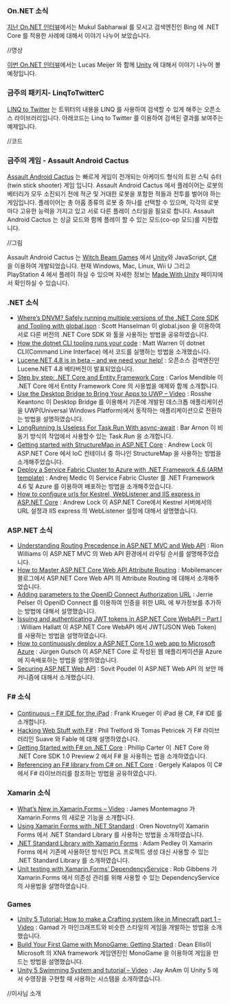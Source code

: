 ### On.NET 소식
[지난 On.NET 인터뷰](https://youtu.be/voT4VhDboC4)에서는  Mukul Sabharwal 를 모시고 검색엔진인 Bing 에 .NET Core 를 적용한 사례에 대해서 이야기 나누어 보았습니다.

//영상 

[이번 On.NET 인터뷰](https://www.youtube.com/channel/UCvtT19MZW8dq5Wwfu6B0oxw/)에서는 Lucas Meijer 와 함께 [Unity](http://unity3d.com/) 에 대해서 이야기 나누어 볼 예정입니다. 

### 금주의 패키지- LinqToTwitterC
[LINQ to Twitter](http://unity3d.com/) 는 트위터의 내용을 LINQ 를 사용하여 검색할 수 있게 해주는 오픈소스 라이브러리입니다. 
아래코드는 Linq to Twitter 를 이용하여 검색된 결과를 보여주는 예제입니다.

//코드


### 금주의 게임 - Assault Android Cactus
[Assault Android Cactus](https://madewith.unity.com/games/assault-android-cactus) 는 빠르게 게임이 전개되는 아케이드 형식의 트윈 스틱 슈터(twin stick shooter) 게임 입니다. Assault Android Cactus 에서 플레이어는 로봇의 베터리가 모두 소진되기 전에 적군 및 거대한 로봇을 포함한 적들과 전투를 벌어야 하는 게임입니다. 플레이어는 총 아홉 종류의 로봇 중 하나를 선택할 수 있으며, 각각의 로봇마다 고유한 능력을 가지고 있고 서로 다른 플레이 스타일을 필요로 합니다. Assault Android Cactus 는 싱글 모드와 함께 플레이 할 수 있는 모드(co-op 모드)를 지원합니다.

//그림

Assault Android Cactus 는 [Witch Beam Games](https://madewith.unity.com/profiles/witch-beam-games) 에서 [Unity](http://unity3d.com/)와 JavaScript, [C#](https://channel9.msdn.com/Series/C-Sharp-Fundamentals-Development-for-Absolute-Beginners) 을 이용하여 개발되었습니다. 현재 Windows, Mac, Linux, Wii U 그리고 PlayStation 4 에서 플레이 하실 수 있으며 자세한 정보는 [Made With Unity](https://madewith.unity.com/games/assault-android-cactus) 페이지에서 확인하실 수 있습니다. 


### .NET 소식
* [Where’s DNVM? Safely running multiple versions of the .NET Core SDK and Tooling with global.json](http://www.hanselman.com/blog/WheresDNVMSafelyRunningMultipleVersionsOfTheNETCoreSDKAndToolingWithGlobaljson.aspx) : Scott Hanselman 이 global.json 을 이용하여 서로 다른 버전의 .NET Core SDK 와 툴을 사용하는 방법을 공유하였습니다.
* [How the dotnet CLI tooling runs your code](http://mattwarren.org/2016/07/04/How-the-dotnet-CLI-tooling-runs-your-code/) : Matt Warren 이 dotnet CLI(Command Line Interface) 에서 코드를 실행하는 방법을 소개했습니다.  
* [Lucene.NET 4.8 is in beta – and we need your help!](http://code972.com/blog/2016/07/98-lucene-net-4-8-is-in-beta-and-we-need-your-help) : 오픈소스 검색엔진인 Lucene.NET 4.8 베타버전이 발표되었습니다.
* [Step by step: .NET Core and Entity Framework Core](https://carlos.mendible.com/2016/07/11/step-by-step-dotnet-core-and-entity-framework-core/) : Carlos Mendible 이 .NET Core 에서 Entity Framework Core 의 사용법을 예제와 함께 소개합니다.
* [Use the Desktop Bridge to Bring Your Apps to UWP – Video](https://channel9.msdn.com/Blogs/One-Dev-Minute/Use-the-Desktop-Bridge-to-Bring-Your-Apps-to-UWP) : Rosshe Keantonc 이 Desktop Bridge 를 이용해서 기존에 개발된 데스크톱 애플리케이션을 UWP(Universal Windows Platform)에서 동작하는 애플리케이션으로 전환하는 방법을 설명하였습니다.
* [LongRunning Is Useless For Task.Run With async-await](http://blog.i3arnon.com/2015/07/02/task-run-long-running/) : Bar Arnon 이 비동기 방식의 작업에서 사용할수 있는 Task.Run 을 소개합니다. 
* [Getting started with StructureMap in ASP.NET Core](http://andrewlock.net/getting-started-with-structuremap-in-asp-net-core/) : Andrew Lock 이 ASP.NET Core 에서 IoC 컨테이너 중 하나인 StructureMap 을 사용하는 방법을 소개해주었습니다.
* [Deploy a Service Fabric Cluster to Azure with .NET Framework 4.6 (ARM template)](http://www.medic-consulting.com/2016/06/23/Deploy-a-Service-Fabric-Cluster-with-support-for-net-4-6/) : Andrej Medic 이 Service Fabric Cluster 를 .NET Framework 4.6 및 Azure 를 이용하여 배포하는 방법을 소개해주었습니다.
* [How to configure urls for Kestrel, WebListener and IIS express in ASP.NET Core](http://andrewlock.net/configuring-urls-with-kestrel-iis-and-iis-express-with-asp-net-core/) : Andrew Lock 이 ASP.NET Core에서 Kestrel 서버에서의 URL 설정과 IIS express 의 WebListener 설정에 대해서 설명했습니다.

### ASP.NET 소식
* [Understanding Routing Precedence in ASP.NET MVC and Web API](http://www.codeproject.com/Articles/1110613/Understanding-Routing-Precedence-in-ASP-NET-MVC-an) : Rion Williams 이 ASP.NET MVC 의 Web API 환경에서 라우팅 순서를 설명해주었습니다.
* [How to Master ASP.NET Core Web API Attribute Routing](http://www.codeproject.com/Articles/1110613/Understanding-Routing-Precedence-in-ASP-NET-MVC-an) : Mobilemancer 블로그에서 ASP.NET Core Web API 의 Attribute Routing 에 대해서 소개해주었습니다. 
* [Adding parameters to the OpenID Connect Authorization URL](http://www.jerriepelser.com/blog/adding-parameters-to-openid-connect-authorization-url) : Jerrie Pelser 이 OpenID Connect 를 이용하여 인증을 위한 URL 에 부가정보를 추가하는 방법에 대해서 설명했습니다.
* [Issuing and authenticating JWT tokens in ASP.NET Core WebAPI – Part I](https://goblincoding.com/2016/07/03/issuing-and-authenticating-jwt-tokens-in-asp-net-core-webapi-part-i/) : William Hallatt 이 ASP.NET Core WebAPI 에서 JWT(JSON Web Token) 를 사용하는 방법을 설명하였습니다.
* [How to continuously deploy a ASP.​NET Core 1.0 web app to Microsoft Azure](http://asp.net-hacker.rocks/2016/07/22/deploy-aspnetcore-to-azure.html) : Jürgen Gutsch 이 ASP.​NET Core 로 작성된 웹 애플리케이션을  Azure 에 지속배포하는 방법을 설명하였습니다. 
* [Securing ASP.NET Web API](http://code.tutsplus.com/tutorials/securing-aspnet-web-api--cms-26012) : Sovit Poudel 이 ASP.NET Web API 의 보안 매커니즘에 대해서 소개했습니다.

### F# 소식
* [Continuous – F# IDE for the iPad](http://continuous.codes/) : Frank Krueger 이 iPad 용 C#, F# IDE 를 소개합니다. 
* [Hacking Web Stuff with F#](https://skillsmatter.com/skillscasts/8324-hacking-web-stuff-with-f-sharp) : Phil Trelford 와 Tomas Petricek 가 F# 라이브러리인 Suave 와 Fable 에 대해 설명하였습니다.
* [Getting Started with F# on .NET Core](https://docs.microsoft.com/en-us/dotnet/articles/fsharp/getting-started-netcore) : Phillip Carter 이 .NET Core 와 .NET Core SDK 1.0 Preview 2 에서 F# 을 사용하는 법을 소개하였습니다.
* [Referencing an F# library from C# on .NET Core](http://kalapos.azurewebsites.net/referencing-an-f-library-from-c-on-net-core) : Gergely Kalapos 이 C# 에서 F# 라이브러리를 참조하는 방법을 공유하였습니다.

### Xamarin 소식
* [What’s New in Xamarin.Forms – Video](https://channel9.msdn.com/Shows/Visual-Studio-Toolbox/Whats-New-in-XamarinForms) : James Montemagno 가 Xamarin.Forms 의 새로운 기능을 소개합니다.
* [Using Xamarin Forms with .NET Standard](https://oren.codes/2016/07/09/using-xamarin-forms-with-net-standard/) : Oren Novotny이 Xamarin Forms 에서 .NET Standard  Library 를 사용하는 방법을 소개하였습니다.
* [.NET Standard Library with Xamarin Forms](https://xamarinhelp.com/dot-net-standard-pcl-xamarin-forms/) : Adam Pedley 이 Xamarin Forms 에서 기존에 사용하던 방식인 PCL 프로젝트 생성 대신 사용할 수 있는 .NET Standard Library 를 소개하였습니다.
* [Unit testing with Xamarin.Forms’ DependencyService](http://arteksoftware.com/unit-testing-with-xamarin-forms-dependencyservice/) : Rob Gibbens 가 Xamarin.Forms 에서 의존성 관리를 위해 사용할 수 있는 DependencyService 의 사용법을 설명하였습니다.

### Games
* [Unity 5 Tutorial: How to make a Crafting system like in Minecraft part 1 – Video](https://www.youtube.com/watch?v=gF0lROPs0WI) : Gamad 가 마인크래프트와 비슷한 스타일의 게임을 개발하는 방법을 소개했습니다.
* [Build Your First Game with MonoGame: Getting Started](https://blog.xamarin.com/build-your-first-game-with-monogame-getting-started/) : Dean Ellis이 Microsoft 의 XNA framework 게임엔진인 MonoGame 을 이용하여 게임을 만드는 방법을 설명했습니다.
* [Unity 5 Swimming System and tutorial – Video](https://www.youtube.com/watch?v=SKhKJUtaMt0&feature=share) : Jay AnAm 이 Unity 5 에서 수영장을 구현할 때 사용하는 시스템을 소개하였습니다.


//이사님 소개
